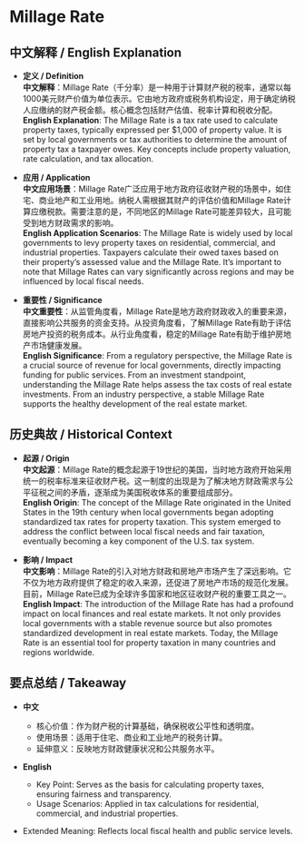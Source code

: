 # Millage Rate

## 中文解释 / English Explanation

* **定义 / Definition**  
  **中文解释**：Millage Rate（千分率）是一种用于计算财产税的税率，通常以每1000美元财产价值为单位表示。它由地方政府或税务机构设定，用于确定纳税人应缴纳的财产税金额。核心概念包括财产估值、税率计算和税收分配。  
  **English Explanation**: The Millage Rate is a tax rate used to calculate property taxes, typically expressed per $1,000 of property value. It is set by local governments or tax authorities to determine the amount of property tax a taxpayer owes. Key concepts include property valuation, rate calculation, and tax allocation.

* **应用 / Application**  
  **中文应用场景**：Millage Rate广泛应用于地方政府征收财产税的场景中，如住宅、商业地产和工业用地。纳税人需根据其财产的评估价值和Millage Rate计算应缴税款。需要注意的是，不同地区的Millage Rate可能差异较大，且可能受到地方财政需求的影响。  
  **English Application Scenarios**: The Millage Rate is widely used by local governments to levy property taxes on residential, commercial, and industrial properties. Taxpayers calculate their owed taxes based on their property’s assessed value and the Millage Rate. It’s important to note that Millage Rates can vary significantly across regions and may be influenced by local fiscal needs.

* **重要性 / Significance**  
  **中文重要性**：从监管角度看，Millage Rate是地方政府财政收入的重要来源，直接影响公共服务的资金支持。从投资角度看，了解Millage Rate有助于评估房地产投资的税务成本。从行业角度看，稳定的Millage Rate有助于维护房地产市场健康发展。  
  **English Significance**: From a regulatory perspective, the Millage Rate is a crucial source of revenue for local governments, directly impacting funding for public services. From an investment standpoint, understanding the Millage Rate helps assess the tax costs of real estate investments. From an industry perspective, a stable Millage Rate supports the healthy development of the real estate market.

## 历史典故 / Historical Context

* **起源 / Origin**  
  **中文起源**：Millage Rate的概念起源于19世纪的美国，当时地方政府开始采用统一的税率标准来征收财产税。这一制度的出现是为了解决地方财政需求与公平征税之间的矛盾，逐渐成为美国税收体系的重要组成部分。  
  **English Origin**: The concept of the Millage Rate originated in the United States in the 19th century when local governments began adopting standardized tax rates for property taxation. This system emerged to address the conflict between local fiscal needs and fair taxation, eventually becoming a key component of the U.S. tax system.

* **影响 / Impact**  
  **中文影响**：Millage Rate的引入对地方财政和房地产市场产生了深远影响。它不仅为地方政府提供了稳定的收入来源，还促进了房地产市场的规范化发展。目前，Millage Rate已成为全球许多国家和地区征收财产税的重要工具之一。  
  **English Impact**: The introduction of the Millage Rate has had a profound impact on local finances and real estate markets. It not only provides local governments with a stable revenue source but also promotes standardized development in real estate markets. Today, the Millage Rate is an essential tool for property taxation in many countries and regions worldwide.

## 要点总结 / Takeaway

* **中文**  
  - 核心价值：作为财产税的计算基础，确保税收公平性和透明度。
  - 使用场景：适用于住宅、商业和工业地产的税务计算。
  - 延伸意义：反映地方财政健康状况和公共服务水平。

* **English**  
  - Key Point: Serves as the basis for calculating property taxes, ensuring fairness and transparency.
  - Usage Scenarios: Applied in tax calculations for residential, commercial, and industrial properties.
- Extended Meaning: Reflects local fiscal health and public service levels.
